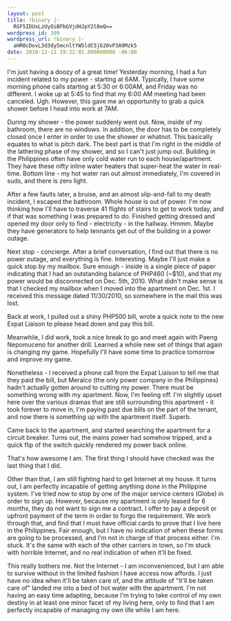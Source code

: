 ```yaml
---
layout: post
title: !binary |-
  RGF5IDUxLzUyOiBFbGVjdHJpY2l0eQ==
wordpress_id: 399
wordpress_url: !binary |-
  aHR0cDovL3d3dy5mcnltYW5ldC5jb20vP3A9Mzk5
date: 2010-12-11 19:32:01.000000000 -06:00
---
```

I'm just having a doozy of a great time! Yesterday morning, I had a fun incident related to my power - starting at 6AM. Typically, I have some morning phone calls starting at 5:30 or 6:00AM, and Friday was no different. I woke up at 5:45 to find that my 6:00 AM meeting had been canceled. Ugh. However, this gave me an opportunity to grab a quick shower before I head into work at 7AM.

<!--more-->During my shower - the power suddenly went out. Now, inside of my bathroom, there are no windows. In addition, the door has to be completely closed once I enter in order to use the shower or whatnot. This basically equates to what is pitch dark. The best part is that I'm right in the middle of the lathering phase of my shower, and so I can't just jump out. Building in the Philippines often have only cold water run to each house/apartment. They have these nifty inline water heaters that super-heat the water in real-time. Bottom line - my hot water ran out almost immediately, I'm covered in suds, and there is zero light.

After a few faults later, a bruise, and an almost slip-and-fall to my death incident, I escaped the bathroom. Whole house is out of power. I'm now thinking how I'll have to traverse 41 flights of stairs to get to work today, and if that was something I was prepared to do. Finished getting dressed and opened my door only to find - electricity - in the hallway. Hmmm. Maybe they have generators to help tennants get out of the building in a power outage.

Next stop - concierge. After a brief conversation, I find out that there is no power outage, and everything is fine. Interesting. Maybe I'll just make a quick stop by my mailbox. Sure enough - inside is a single piece of paper indicating that I had an outstanding balance of PHP460 (~$10), and that my power would be disconnected on Dec. 5th, 2010. What didn't make sense is that I checked my mailbox when I moved into the apartment on Dec. 1st. I received this message dated 11/30/2010, so somewhere in the mail this was lost.

Back at work, I pulled out a shiny PHP500 bill, wrote a quick note to the new Expat Liaison to please head down and pay this bill.

Meanwhile, I did work, took a nice break to go and meet again with Paeng Nepomuceno for another drill. Learned a whole new set of things that again is changing my game. Hopefully I'll have some time to practice tomorrow and improve my game.

Nonetheless - I received a phone call from the Expat Liaison to tell me that they paid the bill, but Meralco (the only power company in the Philippines) hadn't actually gotten around to cutting my power. There must be something wrong with my apartment. Now, I'm feeling off. I'm slightly upset here over the various dramas that are still surrounding this apartment - it took forever to move in, I'm paying past due bills on the part of the tenant, and now there is something up with the apartment itself. Superb.

Came back to the apartment, and started searching the apartment for a circuit breaker. Turns out, the mains power had somehow tripped, and a quick flip of the switch quickly rendered my power back online.

That's how awesome I am. The first thing I should have checked was the last thing that I did.

Other than that, I am still fighting hard to get Internet at my house. It turns out, I am perfectly incapable of getting anything done in the Philippine system. I've tried now to stop by one of the major service centers (Globe) in order to sign up. However, because my apartment is only leased for 6 months, they do not want to sign me a contract. I offer to pay a deposit or upfront payment of the term in order to forgo the requirement. We work through that, and find that I must have official cards to prove that I live here in the Philippines. Fair enough, but I have no indication of when these forms are going to be processed, and I'm not in charge of that process either. I'm stuck. It's the same with each of the other carriers in town, so I'm stuck with horrible Internet, and no real indication of when it'll be fixed.

This really bothers me. Not the Internet - I am inconvenienced, but I am able to survive without in the limited fashion I have access now affords. I just have no idea when it'll be taken care of, and the attitude of "It'll be taken care of" landed me into a bed of hot water with the apartment. I'm not having an easy time adapting, because I'm trying to take control of my own destiny in at least one minor facet of my living here, only to find that I am perfectly incapable of managing my own life while I am here.
